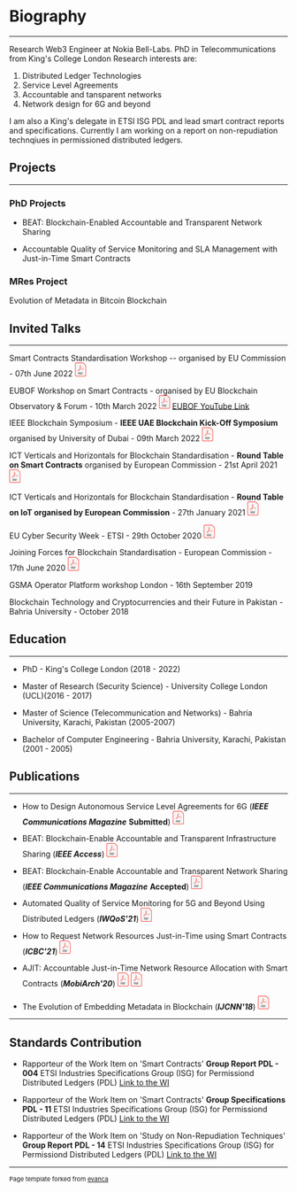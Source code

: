 
# Biography
---
Research Web3 Engineer at Nokia Bell-Labs. PhD in Telecommunications from King's College London
Research interests are:
1) Distributed Ledger Technologies 
2) Service Level Agreements
3) Accountable and tansparent networks
3) Network design for 6G and beyond

I am also a King's delegate in ETSI ISG PDL and lead  smart contract reports and specifications. Currently I am working on a report on non-repudiation technqiues in permissioned distributed ledgers. 


## Projects 
---

### PhD Projects
- BEAT: Blockchain-Enabled Accountable and Transparent Network Sharing

- Accountable Quality of Service Monitoring and SLA Management with Just-in-Time Smart Contracts


### MRes Project
Evolution of Metadata in Bitcoin Blockchain




## Invited Talks
---


Smart Contracts Standardisation Workshop -- organised by EU Commission - 07th June 2022 <a href="//github.com/ToobaF/talks/raw/main/EUCommission0706.pdf" class="image fit"><img src="images/pdf.png" alt="Slides" width="20"></a>

EUBOF Workshop on Smart Contracts -  organised by EU Blockchain Observatory & Forum - 10th March 2022 <a href="//github.com/ToobaF/talks/raw/main/UEU-BOF.pdf" class="image fit"><img src="images/pdf.png" alt="Slides" width="20"></a> <a href="https://youtu.be/relp8dgbzqY"> EUBOF YouTube Link </a>  

IEEE Blockchain Symposium - **IEEE UAE Blockchain Kick-Off Symposium** organised by University of Dubai - 09th March 2022 <a href="//github.com/ToobaF/talks/raw/main/UAE_5GSummit.pdf" class="image fit"><img src="images/pdf.png" alt="Slides" width="20"></a>

ICT Verticals and Horizontals for Blockchain Standardisation - **Round Table on Smart Contracts** organised by European Commission - 21st April 2021 <a href="//github.com/ToobaF/talks/raw/main/IoT_EC_SC_RT.pdf" class="image fit"><img src="images/pdf.png" alt="Slides" width="20"></a>

ICT Verticals and Horizontals for Blockchain Standardisation - **Round Table on IoT organised by European Commission** - 27th January 2021 <a href="//github.com/ToobaF/talks/raw/main/IoT_EC.pdf" class="image fit"><img src="images/pdf.png" alt="Slides" width="20"></a>

EU Cyber Security Week - ETSI - 29th October 2020 <a href="//github.com/ToobaF/talks/raw/main/EU_cybersecurityweek.pdf" class="image fit"><img src="images/pdf.png" alt="Slides" width="20"></a>

 Joining Forces for Blockchain Standardisation - European Commission - 17th June 2020 <a href="//github.com/ToobaF/talks/raw/main/ec.pdf" class="image fit"><img src="images/pdf.png" alt="Slides" width="20"></a>

GSMA Operator Platform workshop London - 16th September 2019

Blockchain Technology and Cryptocurrencies and their Future in Pakistan - Bahria University - October 2018



## Education
---
- PhD - King's College London (2018 - 2022)

- Master of Research (Security Science) - University College London (UCL)(2016 - 2017)

- Master of Science (Telecommunication and Networks) - Bahria University, Karachi, Pakistan (2005-2007)

- Bachelor of Computer Engineering - Bahria University, Karachi, Pakistan (2001 - 2005)


## Publications
---

- How to Design Autonomous Service Level Agreements for 6G (***IEEE Communications Magazine*** **Submitted**)  <a href="//github.com/ToobaF/publications/raw/main/2204.03857.pdf" class="image fit"><img src="images/pdf.png" alt="SLA_SC" width="20"></a> 
- BEAT: Blockchain-Enable Accountable and Transparent Infrastructure Sharing (***IEEE Access***)  <a href="//github.com/ToobaF/publications/raw/main/BEAT_Blockchain-Enabled_Accountable_and_Transparent_Infrastructure_Sharing_in_6G_and_Beyond.pdf" class="image fit"><img src="images/pdf.png" alt="BEAT" width="20"></a> 

- BEAT: Blockchain-Enable Accountable and Transparent Network Sharing (***IEEE Communications Magazine*** **Accepted**) <a href="//github.com/ToobaF/publications/raw/main/main_commag_rev.pdf" class="image fit"><img src="images/pdf.png" alt="BEAT" width="20"></a> 


- Automated Quality of Service Monitoring for 5G and Beyond Using Distributed Ledgers (***IWQoS'21***) <a href="//github.com/ToobaF/publications/raw/main/IWQoS-6.pdf" class="image fit"><img src="images/pdf.png" alt="Automated Quality of Service Monitoring for 5G and Beyond Using Distributed Ledgers" width="20"></a> 
<!-- - [AJIT: Accountable Just-in-Time Network Resource Allocation
with Smart Contracts](/pdf/AJIT.pdf) -->

<!-- - [The Evolution of Embedding Metadata in Blockchain](https://arxiv.org/abs/1806.06738)-->
- How to Request Network Resources Just-in-Time using Smart Contracts (***ICBC'21***) <a href="//github.com/ToobaF/publications/raw/main/How to Request Resources Just-in-Time with Smart Contracts.pdf" class="image fit"><img src="images/pdf.png" alt="The Evolution of Embedding Metadata in Blockchain" width="20"></a> 
  
- AJIT: Accountable Just-in-Time Network Resource Allocation with Smart Contracts (***MobiArch'20***) <a href="//github.com/ToobaF/publications/raw/main/AJIT.pdf" class="image fit"><img src="images/pdf.png" alt="Paper" width="20"></a> <a href="//github.com/ToobaF/talks/raw/main/MobiArch.pdf" class="image fit"><img src="images/pdf.png" alt="Slides" width="20"></a>

- The Evolution of Embedding Metadata in Blockchain  (***IJCNN'18***) <a href="https://arxiv.org/abs/1806.06738" class="image fit"><img src="images/pdf.png" alt="The Evolution of Embedding Metadata in Blockchain" width="20"></a> 
<!-- - [AJIT: Accountable Just-in-Time Network Resource Allocation
with Smart Contracts](/pdf/AJIT.pdf) -->



---

## Standards Contribution

- Rapporteur of the Work Item on 'Smart Contracts' **Group Report PDL - 004** ETSI Industries Specifications Group (ISG) for Permissiond Distributed Ledgers (PDL) <a href="https://portal.etsi.org/webapp/WorkProgram/Report_WorkItem.asp?WKI_ID=58907">Link to the WI</a>

- Rapporteur of the Work Item on 'Smart Contracts' **Group Specifications PDL - 11** ETSI Industries Specifications Group (ISG) for Permissiond Distributed Ledgers (PDL) <a href="https://portal.etsi.org/webapp/WorkProgram/Report_WorkItem.asp?WKI_ID=62584">Link to the WI</a>

- Rapporteur of the Work Item on 'Study on Non-Repudiation Techniques' **Group Report PDL - 14** ETSI Industries Specifications Group (ISG) for Permissiond Distributed Ledgers (PDL) <a href="https://portal.etsi.org/webapp/WorkProgram/Report_WorkItem.asp?WKI_ID=64281">Link to the WI</a>

---
<p style="font-size:11px">Page template forked from <a href="https://github.com/evanca/quick-portfolio">evanca</a></p>
<!-- Remove above link if you don't want to attibute -->
